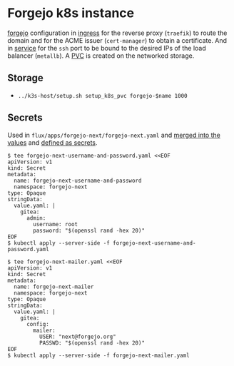# Forgejo k8s instance

[forgejo](https://code.forgejo.org/forgejo-helm/forgejo-helm) configuration in [ingress](https://code.forgejo.org/forgejo-helm/forgejo-helm#ingress) for the reverse proxy (`traefik`) to route the domain and for the ACME issuer (`cert-manager`) to obtain a certificate. And in [service](https://code.forgejo.org/forgejo-helm/forgejo-helm#service) for the `ssh` port to be bound to the desired IPs of the load balancer (`metallb`). A [PVC](https://code.forgejo.org/forgejo-helm/forgejo-helm#persistence) is created on the networked storage.

## Storage

- `../k3s-host/setup.sh setup_k8s_pvc forgejo-$name 1000`

## Secrets

Used in `flux/apps/forgejo-next/forgejo-next.yaml` and [merged into the values](https://fluxcd.io/flux/components/helm/helmreleases/#values-references) and [defined as secrets](https://fluxcd.io/flux/components/helm/helmreleases/#kubeconfig-reference).

```
$ tee forgejo-next-username-and-password.yaml <<EOF
apiVersion: v1
kind: Secret
metadata:
  name: forgejo-next-username-and-password
  namespace: forgejo-next
type: Opaque
stringData:
  value.yaml: |
    gitea:
      admin:
        username: root
        password: "$(openssl rand -hex 20)"
EOF
$ kubectl apply --server-side -f forgejo-next-username-and-password.yaml
```

```
$ tee forgejo-next-mailer.yaml <<EOF
apiVersion: v1
kind: Secret
metadata:
  name: forgejo-next-mailer
  namespace: forgejo-next
type: Opaque
stringData:
  value.yaml: |
    gitea:
      config:
        mailer:
          USER: "next@forgejo.org"
          PASSWD: "$(openssl rand -hex 20)"
EOF
$ kubectl apply --server-side -f forgejo-next-mailer.yaml
```
